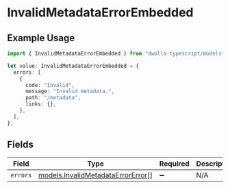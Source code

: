 # InvalidMetadataErrorEmbedded

## Example Usage

```typescript
import { InvalidMetadataErrorEmbedded } from "dwolla-typescript/models";

let value: InvalidMetadataErrorEmbedded = {
  errors: [
    {
      code: "Invalid",
      message: "Invalid metadata.",
      path: "/metadata",
      links: {},
    },
  ],
};
```

## Fields

| Field                                                                        | Type                                                                         | Required                                                                     | Description                                                                  |
| ---------------------------------------------------------------------------- | ---------------------------------------------------------------------------- | ---------------------------------------------------------------------------- | ---------------------------------------------------------------------------- |
| `errors`                                                                     | [models.InvalidMetadataErrorError](../models/invalidmetadataerrorerror.md)[] | :heavy_minus_sign:                                                           | N/A                                                                          |